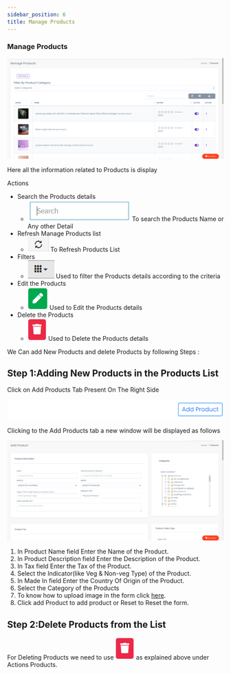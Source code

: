 ```yaml
---
sidebar_position: 6
title: Manage Products
---
```


### Manage Products

![Manage Products](/img/web/manage_pro_tab.jpg)

Here all the information related to Products is display

Actions

- Search the Products details
  - ![Search Tab](/img/web/search_tab.jpg) To search the Products Name or Any other Detail
- Refresh Manage Products list
  - ![Refresh Tab](/img/web/refresh_tab.jpg) To Refresh Products List
- Filters
  - ![Filter Tab](/img/web/filter_tab.jpg) Used to filter the Products details according to the criteria
- Edit the Products
  - ![Edit Tab](/img/web/edit_tab.jpg) Used to Edit the Products details
- Delete the Products
  - ![Delete Tab](/img/web/delete1_tab.jpg) Used to Delete the Products details

We Can add New Products and delete Products by following Steps :

## Step 1:Adding New Products in the Products List

Click on Add Products Tab Present On The Right Side

![Manage Products Add](/img/web/manage_pro2_tab.jpg)

Clicking to the Add Products tab a new window will be displayed as follows

![Add Product Tab](/img/web/add_product_tab.jpg)

1.  In Product Name field Enter the Name of the Product.
2.  In Product Description field Enter the Description of the Product.
3.  In Tax field Enter the Tax of the Product.
4.  Select the Indicator(like Veg & Non-veg Type) of the Product.
5.  In Made In field Enter the Country Of Origin of the Product.
6.  Select the Category of the Products
7.  To know how to upload image in the form click [here](#add-image-form).
8.  Click add Product to add product or Reset to Reset the form.

## Step 2:Delete Products from the List

For Deleting Products we need to use ![Delete Tab](/img/web/delete1_tab.jpg) as explained above under Actions Products.
